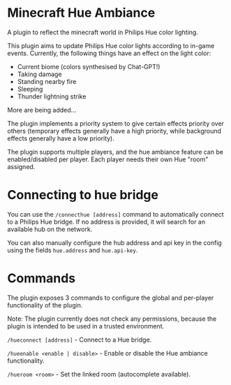 # Minecraft Hue Ambiance

A plugin to reflect the minecraft world in Philips Hue color lighting.

This plugin aims to update Philips Hue color lights according to in-game events. Currently, the following things have an
effect on the light color:

- Current biome (colors synthesised by Chat-GPT!)
- Taking damage
- Standing nearby fire
- Sleeping
- Thunder lightning strike

More are being added...

The plugin implements a priority system to give certain effects priority over others (temporary effects generally have a
high priority, while background effects generally have a low priority).

The plugin supports multiple players, and the hue ambiance feature can be enabled/disabled per player. Each player needs
their own Hue "room" assigned.

# Connecting to hue bridge

You can use the `/connecthue [address]` command to automatically connect to a Philips Hue bridge. If no address is
provided, it will search for an available hub on the network.

You can also manually configure the hub address and api key in the config using the fields `hue.address`
and `hue.api-key`.

# Commands

The plugin exposes 3 commands to configure the global and per-player functionality of the plugin.

Note: The plugin currently does not check any permissions, because the plugin is intended to be used
in a trusted environment.

`/hueconnect [address]` - Connect to a Hue bridge.

`/hueenable <enable | disable>` - Enable or disable the Hue ambiance functionality.

`/hueroom <room>` - Set the linked room (autocomplete available).
